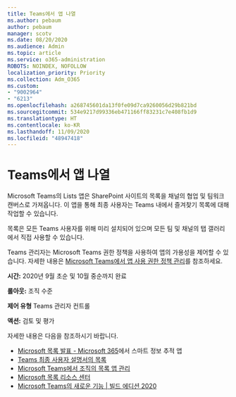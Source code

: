 ```yaml
---
title: Teams에서 앱 나열
ms.author: pebaum
author: pebaum
manager: scotv
ms.date: 08/20/2020
ms.audience: Admin
ms.topic: article
ms.service: o365-administration
ROBOTS: NOINDEX, NOFOLLOW
localization_priority: Priority
ms.collection: Adm_O365
ms.custom:
- "9002964"
- "6213"
ms.openlocfilehash: a268745601da13f0fe09d7ca9260056d29b821bd
ms.sourcegitcommit: 534e9217d99336eb471166ff83231c7e408fb1d9
ms.translationtype: HT
ms.contentlocale: ko-KR
ms.lasthandoff: 11/09/2020
ms.locfileid: "48947418"
---
```

# <a name="lists-app-in-teams"></a>Teams에서 앱 나열

Microsoft Teams의 Lists 앱은 SharePoint 사이트의 목록을 채널의 협업 및 팀워크 캔버스로 가져옵니다. 이 앱을 통해 최종 사용자는 Teams 내에서 즐겨찾기 목록에 대해 작업할 수 있습니다.

목록은 모든 Teams 사용자를 위해 미리 설치되어 있으며 모든 팀 및 채널의 탭 갤러리에서 직접 사용할 수 있습니다.

Teams 관리자는 Microsoft Teams 권한 정책을 사용하여 앱의 가용성을 제어할 수 있습니다. 자세한 내용은 [Microsoft Teams에서 앱 사용 권한 정책 관리](https://docs.microsoft.com/microsoftteams/teams-app-permission-policies)를 참조하세요.

**시간:** 2020년 9월 초순 및 10월 중순까지 완료  

**롤아웃:** 조직 수준  

**제어 유형** Teams 관리자 컨트롤  

**액션:** 검토 및 평가

자세한 내용은 다음을 참조하시기 바랍니다.

- [Microsoft 목록 발표 - Microsoft 365](https://techcommunity.microsoft.com/t5/microsoft-365-blog/announcing-microsoft-lists-your-smart-information-tracking-app/ba-p/1372233)에서 스마트 정보 추적 앱
- [Teams 최종 사용자 설명서의 목록](https://support.microsoft.com/office/get-started-with-lists-in-microsoft-taeams-c971e46b-b36c-491b-9c35-efeddd0297db)
- [Microsoft Teams에서 조직의 목록 앱 관리](https://docs.microsoft.com/microsoftteams/manage-lists-app)
- [Microsoft 목록 리소스 센터](https://aka.ms/MSLists)
- [Microsoft Teams의 새로운 기능 | 빌드 에디션 2020](https://techcommunity.microsoft.com/t5/microsoft-teams-blog/what-s-new-in-microsoft-teams-build-edition-2020/ba-p/1394224)
